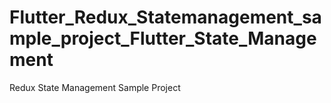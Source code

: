 # Flutter_Redux_Statemanagement_sample_project_Flutter_State_Management
Redux State Management Sample Project
